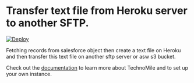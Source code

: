 # Transfer text file from Heroku server to another SFTP.

[![Deploy](https://www.herokucdn.com/deploy/button.png)](https://heroku.com/deploy?template=https://github.com/technomile/Heroku-Salesforce-PHP)

Fetching records from salesforce object then create a text file on Heroku and then transfer this text file on another sftp server or asw s3 bucket.

Check out the [documentation](https://github.com/technomile/Heroku-Salesforce-PHP) to learn more about TechnoMile and to set up your own instance.
